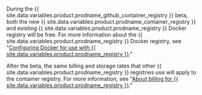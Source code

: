 During the {{ site.data.variables.product.prodname_github_container_registry }} beta, both the new {{ site.data.variables.product.prodname_container_registry }} and existing {{ site.data.variables.product.prodname_registry }} Docker registry will be free. For more information about the {{ site.data.variables.product.prodname_registry }} Docker registry, see "[Configuring Docker for use with {{ site.data.variables.product.prodname_registry }}](/packages/using-github-packages-with-your-projects-ecosystem/configuring-docker-for-use-with-github-packages)."

After the beta, the same billing and storage rates that other {{ site.data.variables.product.prodname_registry }} registries use will apply to the container registry. For more information, see "[About  billing for {{ site.data.variables.product.prodname_registry }}](/github/setting-up-and-managing-billing-and-payments-on-github/about-billing-for-github-packages)."

